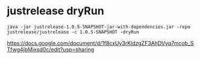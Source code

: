 # justrelease dryRun
```java -jar justrelease-1.0.5-SNAPSHOT-jar-with-dependencies.jar -repo justrelease/justrelease -c 1.0.5-SNAPSHOT -dryRun```


https://docs.google.com/document/d/1f8cxUy3rKldzgZF3AhDVyq7mcob_STfwg4jbMixsd0c/edit?usp=sharing
